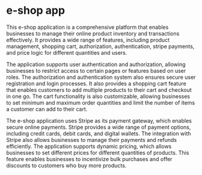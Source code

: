 # e-shop app
This e-shop application is a comprehensive platform that enables businesses to manage their online 
product inventory and transactions effectively. It provides a wide range of features, 
including product management, shopping cart, authorization, authentication, stripe payments, and price logic for different
quantities and users. 

The application supports user authentication and authorization, allowing businesses to restrict access to certain 
pages or features based on user roles. The authorization and authentication system also ensures secure user registration 
and login processes. It also provides a shopping cart feature that enables customers to add multiple products to their cart and checkout in 
one go. The cart functionality is also customizable, allowing businesses to set minimum and maximum order quantities and limit the number of items a customer 
can add to their cart. 

The e-shop application uses Stripe as its payment gateway, which enables secure online payments. Stripe provides a wide range of 
payment options, including credit cards, debit cards, and digital wallets. The integration with Stripe also allows businesses to manage their 
payments and refunds efficiently. The application supports dynamic pricing, which allows businesses to set different prices for different quantities of products. 
This feature enables businesses to incentivize bulk purchases and offer discounts to customers who buy more products.



